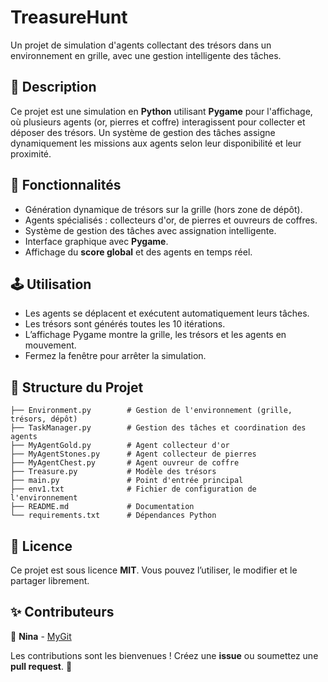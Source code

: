 # TreasureHunt

Un projet de simulation d'agents collectant des trésors dans un environnement en grille, avec une gestion intelligente des tâches.

## 📌 Description
Ce projet est une simulation en **Python** utilisant **Pygame** pour l'affichage, où plusieurs agents (or, pierres et coffre) interagissent pour collecter et déposer des trésors. Un système de gestion des tâches assigne dynamiquement les missions aux agents selon leur disponibilité et leur proximité.

## 🚀 Fonctionnalités
- Génération dynamique de trésors sur la grille (hors zone de dépôt).
- Agents spécialisés : collecteurs d'or, de pierres et ouvreurs de coffres.
- Système de gestion des tâches avec assignation intelligente.
- Interface graphique avec **Pygame**.
- Affichage du **score global** et des agents en temps réel.



## 🕹️ Utilisation
- Les agents se déplacent et exécutent automatiquement leurs tâches.
- Les trésors sont générés toutes les 10 itérations.
- L’affichage Pygame montre la grille, les trésors et les agents en mouvement.
- Fermez la fenêtre pour arrêter la simulation.

## 📁 Structure du Projet
```
├── Environment.py        # Gestion de l'environnement (grille, trésors, dépôt)
├── TaskManager.py        # Gestion des tâches et coordination des agents
├── MyAgentGold.py        # Agent collecteur d'or
├── MyAgentStones.py      # Agent collecteur de pierres
├── MyAgentChest.py       # Agent ouvreur de coffre
├── Treasure.py           # Modèle des trésors
├── main.py               # Point d'entrée principal
├── env1.txt              # Fichier de configuration de l'environnement
├── README.md             # Documentation
└── requirements.txt      # Dépendances Python
```

## 📜 Licence
Ce projet est sous licence **MIT**. Vous pouvez l’utiliser, le modifier et le partager librement.


## ✨ Contributeurs
👤 **Nina** - [MyGit]([https://github.com/votre-utilisateur](https://github.com/NoctiCode2))

Les contributions sont les bienvenues ! Créez une **issue** ou soumettez une **pull request**. 🚀

